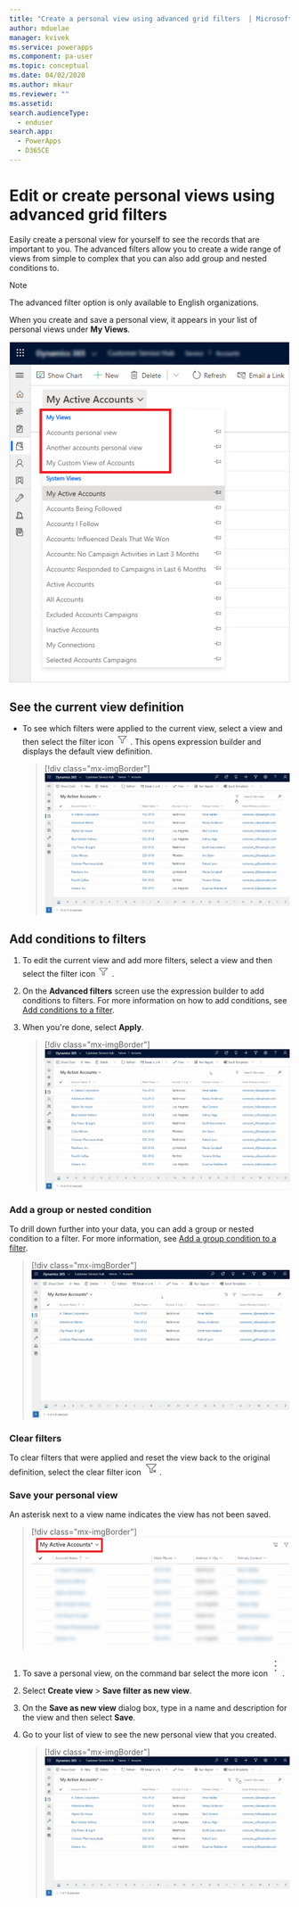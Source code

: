 ```yaml
---
title: "Create a personal view using advanced grid filters  | MicrosoftDocs"
author: mduelae
manager: kvivek
ms.service: powerapps
ms.component: pa-user
ms.topic: conceptual
ms.date: 04/02/2020
ms.author: mkaur
ms.reviewer: ""
ms.assetid: 
search.audienceType: 
  - enduser
search.app: 
  - PowerApps
  - D365CE
---
```

# Edit or create personal views using advanced grid filters 

Easily create a personal view for yourself to see the records that are important to you. The advanced filters allow you to create a wide range of views from simple to complex that you can also add group and nested conditions to.

> [!NOTE]
> The advanced filter option  is only available to English organizations.

When you create and save a personal view, it appears in your list of personal views under **My Views**.

![Personal views](media/my_peronsal_view.png "Personal views")


## See the current view definition

- To see which filters were applied to the current view, select a view and then select the filter icon ![Filter icon](media/commandbar_filter_icon.png "Filter icon"). This opens expression builder and displays the default view definition.

   > [!div class="mx-imgBorder"] 
   > ![Current view definition](media/current_view_def.gif "Current view definition")

## Add conditions to filters

1. To edit the current view and add more filters, select a view and then select the filter icon ![Filter icon](media/commandbar_filter_icon.png "Filter icon").
2. On the **Advanced filters** screen use the expression builder to add conditions to filters. For more information on how to add conditions, see [Add conditions to a filter](https://docs.microsoft.com/powerapps/maker/model-driven-apps/create-edit-view-filters#add-conditions-to-a-filter).
3. When you're done, select **Apply**. 

   > [!div class="mx-imgBorder"] 
   > ![Add filters](media/add_filters.gif "Add filters")

### Add a group or nested condition 

To drill down further into your data, you can add a group or nested condition to a filter. For more information, see [Add a group condition to a filter](https://docs.microsoft.com/powerapps/maker/model-driven-apps/create-edit-view-filters#add-a-group-condition-to-a-filter).

   > [!div class="mx-imgBorder"] 
   > ![Add a group or nested condition](media/group_condition.gif "Add a group or nested condition")

### Clear filters

To clear filters that were applied and reset the view back to the original definition, select the clear filter icon ![Clear filter icon](media/clear_filter_icon.png "Clear filter icon").

### Save your personal view

An asterisk next to a view name indicates the view has not been saved. 

   > [!div class="mx-imgBorder"] 
   >![Unsaved view](media/unsaved_view.png "Unsaved view")

1. To save a personal view, on the command bar select the more icon ![More icon](media/commandbar_more_icon.png "More icon"). 
2. Select **Create view** > **Save filter as new view**.
3. On the **Save as new view** dialog box, type in a name and description for the view and then select **Save**.
4. Go to your list of view to see the new personal view that you created.
 
   > [!div class="mx-imgBorder"] 
   > ![Save a personal view](media/save_personal_view.gif "Save a personal view")


   
